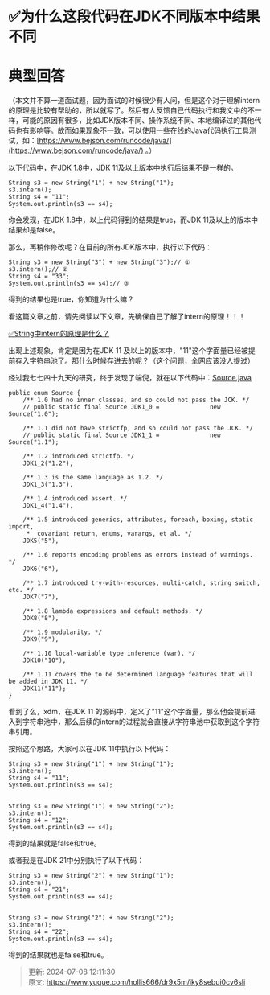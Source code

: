 # ✅为什么这段代码在JDK不同版本中结果不同

# 典型回答


（本文并不算一道面试题，因为面试的时候很少有人问，但是这个对于理解intern的原理是比较有帮助的，所以就写了。然后有人反馈自己代码执行和我文中的不一样，可能的原因有很多，比如JDK版本不同、操作系统不同、本地编译过的其他代码也有影响等。故而如果现象不一致，可以使用一些在线的Java代码执行工具测试，如：[https://www.bejson.com/runcode/java/](https://www.bejson.com/runcode/java/) 。）



以下代码中，在JDK 1.8中，JDK 11及以上版本中执行后结果不是一样的。



```plain
String s3 = new String("1") + new String("1");
s3.intern();
String s4 = "11";
System.out.println(s3 == s4);
```



你会发现，在JDK 1.8中，以上代码得到的结果是true，而JDK 11及以上的版本中结果却是false。



那么，再稍作修改呢？在目前的所有JDK版本中，执行以下代码：



```plain
String s3 = new String("3") + new String("3");// ①
s3.intern();// ②
String s4 = "33";
System.out.println(s3 == s4);// ③
```



得到的结果也是true，你知道为什么嘛？



看这篇文章之前，请先阅读以下文章，先确保自己了解了intern的原理！！！



[✅String中intern的原理是什么？](https://www.yuque.com/hollis666/dr9x5m/yr32wu44yxt5l8nh)



出现上述现象，肯定是因为在JDK 11 及以上的版本中，"11"这个字面量已经被提前存入字符串池了。那什么时候存进去的呢？（这个问题，全网应该没人提过）



经过我七七四十九天的研究，终于发现了端倪，就在以下代码中：[Source.java](https://github.com/zxiaofan/JDK/blob/19a6c71e52f3ecd74e4a66be5d0d552ce7175531/jdk-11.0.2/src/jdk.compiler/com/sun/tools/javac/code/Source.java)



```plain
public enum Source {
    /** 1.0 had no inner classes, and so could not pass the JCK. */
    // public static final Source JDK1_0 =              new Source("1.0");

    /** 1.1 did not have strictfp, and so could not pass the JCK. */
    // public static final Source JDK1_1 =              new Source("1.1");

    /** 1.2 introduced strictfp. */
    JDK1_2("1.2"),

    /** 1.3 is the same language as 1.2. */
    JDK1_3("1.3"),

    /** 1.4 introduced assert. */
    JDK1_4("1.4"),

    /** 1.5 introduced generics, attributes, foreach, boxing, static import,
     *  covariant return, enums, varargs, et al. */
    JDK5("5"),

    /** 1.6 reports encoding problems as errors instead of warnings. */
    JDK6("6"),

    /** 1.7 introduced try-with-resources, multi-catch, string switch, etc. */
    JDK7("7"),

    /** 1.8 lambda expressions and default methods. */
    JDK8("8"),

    /** 1.9 modularity. */
    JDK9("9"),

    /** 1.10 local-variable type inference (var). */
    JDK10("10"),

    /** 1.11 covers the to be determined language features that will be added in JDK 11. */
    JDK11("11");
}
```



看到了么，xdm，在JDK 11 的源码中，定义了"11"这个字面量，那么他会提前进入到字符串池中，那么后续的intern的过程就会直接从字符串池中获取到这个字符串引用。



按照这个思路，大家可以在JDK 11中执行以下代码：



```plain
String s3 = new String("1") + new String("1");
s3.intern();
String s4 = "11";
System.out.println(s3 == s4);


String s3 = new String("1") + new String("2");
s3.intern();
String s4 = "12";
System.out.println(s3 == s4);
```



得到的结果就是false和true。



或者我是在JDK 21中分别执行了以下代码：



```plain
String s3 = new String("2") + new String("1");
s3.intern();
String s4 = "21";
System.out.println(s3 == s4);


String s3 = new String("2") + new String("2");
s3.intern();
String s4 = "22";
System.out.println(s3 == s4);
```



得到的结果就也是false和true。



> 更新: 2024-07-08 12:11:30  
> 原文: <https://www.yuque.com/hollis666/dr9x5m/iky8sebui0cv6sli>